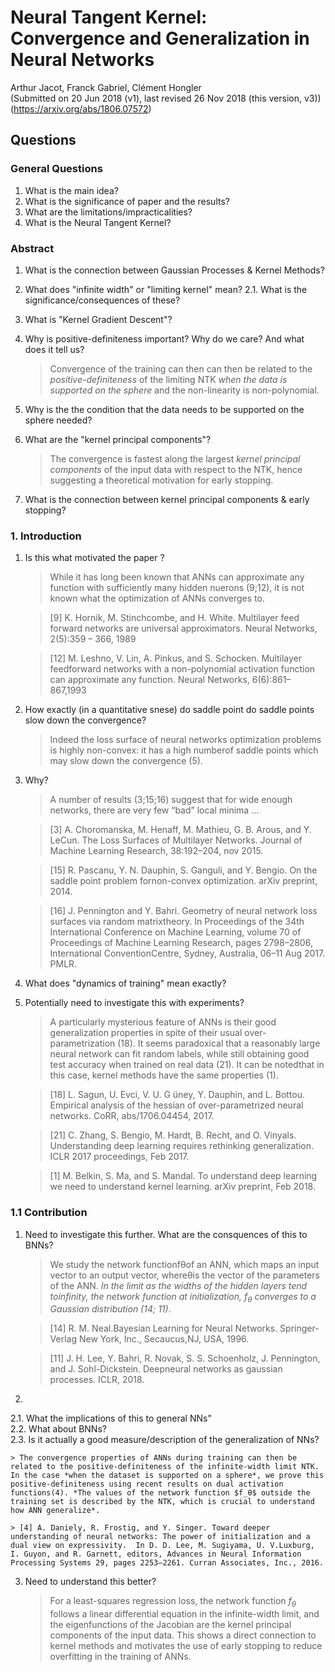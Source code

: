 # Neural Tangent Kernel: Convergence and Generalization in Neural Networks
Arthur Jacot, Franck Gabriel, Clément Hongler  
(Submitted on 20 Jun 2018 (v1), last revised 26 Nov 2018 (this version, v3))  
(https://arxiv.org/abs/1806.07572)


## Questions

### General Questions

1. What is the main idea?
2. What is the significance of paper and the results?
3. What are the limitations/impracticalities?
4. What is the Neural Tangent Kernel?
### Abstract

1. What is the connection between Gaussian Processes & Kernel Methods?

2. What does "infinite width" or "limiting kernel" mean?
2.1. What is the significance/consequences of these?

3. What is "Kernel Gradient Descent"?

4. Why is positive-definiteness important? Why do we care? And what does it tell us?

    > Convergence of the training can then can then be related to the *positive-definiteness* of the limiting NTK *when the data is supported on the sphere* and the non-linearity is non-polynomial.

5. Why is the the condition that the data needs to be supported on the sphere needed?

6. What are the "kernel principal components"?

    > The convergence is fastest along the largest *kernel principal components* of the input data with respect to the NTK, hence suggesting a theoretical motivation for early stopping.

7. What is the connection between kernel principal components & early stopping?

### 1. Introduction

1. Is this what motivated the paper ?

    > While it has long been known that ANNs can approximate any function with sufficiently many hidden nuerons (9;12), it is not known what the optimization of ANNs converges to.

    > [9] K. Hornik, M. Stinchcombe, and H. White.  Multilayer feed forward networks are universal approximators. Neural Networks, 2(5):359 – 366, 1989

    > [12] M. Leshno, V. Lin, A. Pinkus, and S. Schocken. Multilayer feedforward networks with a non-polynomial activation function can approximate any function. Neural Networks, 6(6):861–867,1993

2. How exactly (in a quantitative snese) do saddle point do saddle points slow down the convergence?
    > Indeed the loss surface of neural networks optimization problems is highly non-convex: it has a high numberof saddle points which may slow down the convergence (5).

3. Why?

    > A number of results (3;15;16) suggest that for wide enough networks, there are very few “bad” local minima ...

    > [3] A. Choromanska, M. Henaff, M. Mathieu, G. B. Arous, and Y. LeCun. The Loss Surfaces of Multilayer Networks. Journal of Machine Learning Research, 38:192–204, nov 2015.
    
    > [15] R. Pascanu,  Y. N. Dauphin,  S. Ganguli,  and Y. Bengio.   On the saddle point problem fornon-convex optimization. arXiv preprint, 2014.
    
    > [16] J. Pennington and Y. Bahri.   Geometry of neural network loss surfaces via random matrixtheory. In Proceedings of the 34th International Conference on Machine Learning, volume 70 of Proceedings of Machine Learning Research, pages 2798–2806, International ConventionCentre, Sydney, Australia, 06–11 Aug 2017. PMLR.

4. What does "dynamics of training" mean exactly?

5. Potentially need to investigate this with experiments?

    > A particularly mysterious feature of ANNs is their good generalization properties in spite of their usual over-parametrization (18). It seems paradoxical that a reasonably large neural network can fit random labels, while still obtaining good test accuracy when trained on real data (21). It can be notedthat in this case, kernel methods have the same properties (1).
    
    > [18] L. Sagun, U. Evci, V. U. G ̈uney, Y. Dauphin, and L. Bottou. Empirical analysis of the hessian of over-parametrized neural networks. CoRR, abs/1706.04454, 2017.
    
    > [21] C. Zhang, S. Bengio, M. Hardt, B. Recht, and O. Vinyals. Understanding deep learning requires rethinking generalization. ICLR 2017 proceedings, Feb 2017.
    
    > [1] M. Belkin, S. Ma, and S. Mandal. To understand deep learning we need to understand kernel learning. arXiv preprint, Feb 2018.

### 1.1 Contribution

1. Need to investigate this further. What are the consquences of this to BNNs?

    > We study the network functionfθof an ANN, which maps an input vector to an output vector, whereθis the vector of the parameters of the ANN. *In the limit as the widths of the hidden layers tend toinfinity, the network function at initialization, $f_θ$ converges to a Gaussian distribution (14; 11)*.
    
    > [14] R. M. Neal.Bayesian Learning for Neural Networks. Springer-Verlag New York, Inc., Secaucus,NJ, USA, 1996.
    
    > [11] J. H. Lee, Y. Bahri, R. Novak, S. S. Schoenholz, J. Pennington, and J. Sohl-Dickstein.  Deepneural networks as gaussian processes. ICLR, 2018.

2.   
2.1. What the implications of this to general NNs"  
2.2. What about BNNs?  
2.3. Is it actually a good measure/description of the generalization of NNs?

    > The convergence properties of ANNs during training can then be related to the positive-definiteness of the infinite-width limit NTK. In the case *when the dataset is supported on a sphere*, we prove this positive-definiteness using recent results on dual activation functions(4). *The values of the network function $f_θ$ outside the training set is described by the NTK, which is crucial to understand how ANN generalize*.
    
    > [4] A. Daniely, R. Frostig, and Y. Singer. Toward deeper understanding of neural networks: The power of initialization and a dual view on expressivity.  In D. D. Lee, M. Sugiyama, U. V.Luxburg, I. Guyon, and R. Garnett, editors, Advances in Neural Information Processing Systems 29, pages 2253–2261. Curran Associates, Inc., 2016.

3. Need to understand this better?

    > For a least-squares regression loss, the network function $f_θ$ follows a linear differential equation in the infinite-width limit, and the eigenfunctions of the Jacobian are the kernel principal components of the input data. This shows a direct connection to kernel methods and motivates the use of early stopping to reduce overfitting in the training of ANNs.